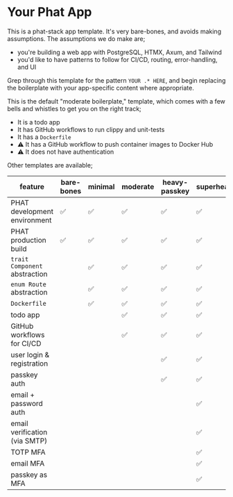 # Your Phat App

This is a phat-stack app template. It's very bare-bones, and avoids making
assumptions. The assumptions we do make are;

- you're building a web app with PostgreSQL, HTMX, Axum, and Tailwind
- you'd like to have patterns to follow for CI/CD, routing, error-handling, and
  UI

Grep through this template for the pattern `YOUR .* HERE`, and begin replacing
the boilerplate with your app-specific content where appropriate.

This is the default "moderate boilerplate," template, which comes with a few
bells and whistles to get you on the right track;

- It is a todo app
- It has GitHub workflows to run clippy and unit-tests
- It has a `Dockerfile`
- ⚠️ It has a GitHub workflow to push container images to Docker Hub
- ⚠️ It does not have authentication

Other templates are available;

| feature                       | bare-bones | minimal | moderate | heavy-passkey | superheavy |
| ----------------------------- | ---------- | ------- | -------- | ------------- | ---------- |
| PHAT development environment  | ✅         | ✅      | ✅       | ✅            | ✅         |
| PHAT production build         | ✅         | ✅      | ✅       | ✅            | ✅         |
| `trait Component` abstraction |            | ✅      | ✅       | ✅            | ✅         |
| `enum Route` abstraction      |            | ✅      | ✅       | ✅            | ✅         |
| `Dockerfile`                  |            | ✅      | ✅       | ✅            | ✅         |
| todo app                      |            |         | ✅       | ✅            | ✅         |
| GitHub workflows for CI/CD    |            |         | ✅       | ✅            | ✅         |
| user login & registration     |            |         |          | ✅            | ✅         |
| passkey auth                  |            |         |          | ✅            | ✅         |
| email + password auth         |            |         |          |               | ✅         |
| email verification (via SMTP) |            |         |          |               | ✅         |
| TOTP MFA                      |            |         |          |               | ✅         |
| email MFA                     |            |         |          |               | ✅         |
| passkey as MFA                |            |         |          |               | ✅         |
